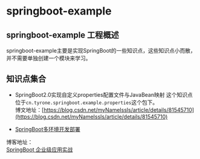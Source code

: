 # springboot-example

## springboot-example 工程概述
springboot-example主要是实现SpringBoot的一些知识点，这些知识点小而散，并不需要单独创建一个模块来学习。

## 知识点集合

- SpringBoot2.0实现自定义properties配置文件与JavaBean映射
这个知识点位于`cn.tyrone.springboot.example.properties`这个包下。<br >
博文地址：[https://blog.csdn.net/myNameIssls/article/details/81545710](https://blog.csdn.net/myNameIssls/article/details/81545710)<br >

- [SpringBoot多环境开发部署](https://blog.csdn.net/myNameIssls/article/details/83757045) <br >

博客地址： <br>
[SpringBoot 企业级应用实战](https://blog.csdn.net/column/details/14078.html) <br>










